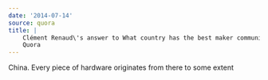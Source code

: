 ```yaml
---
date: '2014-07-14'
source: quora
title: |
    Clément Renaud\'s answer to What country has the best maker community? -
    Quora
---
```


China. Every piece of hardware originates from there to some extent
